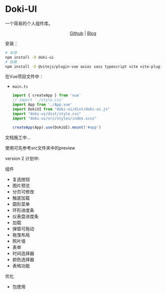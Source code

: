 # Doki-UI
 一个简易的个人组件库。
 
<div align="center">

[Github](https://github.com/CainHappyfish/Doki-UI) | 
[Blog](https://cainhappyfish.github.io/dokiDocs/)
    
</div>


安装：

```bash
# 本体
npm install -D doki-ui
# 依赖
npm install -D @vitejs/plugin-vue axios sass typescript vite vite-plugin-dts vue-tsc
```

在Vue项目文件中：

- `main.ts`
    ```typescript
  import { createApp } from 'vue'
  // import './style.css'
  import App from './App.vue'
  import DokiUI from "doki-ui/dist/doki-ui.js"
  import "doki-ui/dist/style.css"
  import "doki-ui/src/styles/index.scss"
  
  createApp(App).use(DokiUI).mount('#app')
  ```

文档施工中...

使用可先参考src文件夹中的preview

version 2 计划中:

组件

- 复选按钮
- 图片预览
- 分页可修改
- 触底加载 
- 圆形菜单
- 环形进度条
- 仪表盘进度条
- 加载
- 弹窗可拖动
- 拖曳布局
- 照片墙
- 表单
- 时间选择器
- 颜色选择器
- 表格功能

优化
- 包使用
